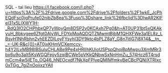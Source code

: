 SQL - tai lieu
https://l.facebook.com/l.php?u=https%3A%2F%2Fdrive.google.com%2Fdrive%2Ffolders%2F1wkE_JcPhEQdFsc0jgPrufe02nibZb8ea%3Fusp%3Dshare_link%26fbclid%3DIwAR2KlFel31x5LlXWY1H-_RdQ3IO2CHPhbxQP7yWpyQm8DSP2v0KCAxh7Pg0&h=AT0UP31bt5xQKAkyuH_8bkvgee6Zfgt0AlyWj_FDYpMqAQDQTZMwmtBjbM1QHXFWe3a1EL8z_LBsvH1NhRbhn2vhEEZDlLoyFYsyhI3DY9ktc4bPLZ8aY_G8n7jtlG7i8X14&__tn__=-UK-R&c[0]=AT0jxKHmVCXemccv-h4Y2ILvMB98IBSuluCHLABe9Pe4xHRIIhKUioUSPspQhojBpMwpu3XmMRr3bx6u9o3alt5KsWGQFejjy5zqiBCWe5pVKkQNbwSxNnHmZu_574Hcz6T4rsdmCcm4w5ilETo_OQ46_hNEOcxdf7NkXpFPlyeQMIMfmkyBeCBcPQNiXTRIxc0xTGg_7gjZnOoiixzYAlI
